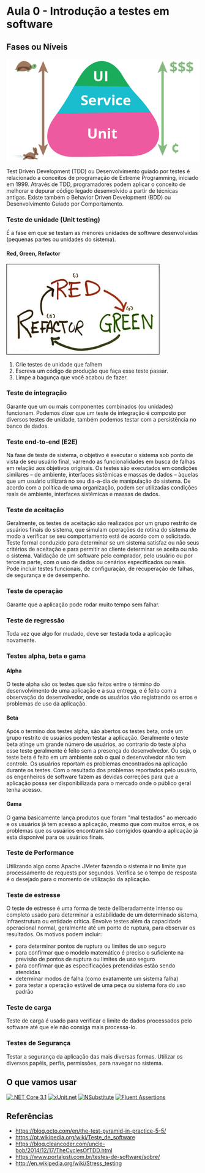 # Aula 0 - Introdução a testes em software

## Fases ou Níveis
![Pirâmede de testes](assets/1_test-pyramid.png)

Test Driven Development (TDD) ou Desenvolvimento guiado por testes é relacionado a conceitos de programação de Extreme Programming, iniciado em 1999. Através de TDD, programadores podem aplicar o conceito de melhorar e depurar código legado desenvolvido a partir de técnicas antigas. Existe também o Behavior Driven Development (BDD) ou Desenvolvimento Guiado por Comportamento.
### Teste de unidade (Unit testing)
É a fase em que se testam as menores unidades de software desenvolvidas (pequenas partes ou unidades do sistema).
#### Red, Green, Refactor
![Red, Green, Refactor](assets/2_red_green_refactor.jpg)
1. Crie testes de unidade que falhem
1. Escreva um código de produção que faça esse teste passar.
1. Limpe a bagunça que você acabou de fazer.

### Teste de integração
Garante que um ou mais componentes combinados (ou unidades) funcionam. Podemos dizer que um teste de integração é composto por diversos testes de unidade, também podemos testar com a persistência no banco de dados.

### Teste end-to-end (E2E)
Na fase de teste de sistema, o objetivo é executar o sistema sob ponto de vista de seu usuário final, varrendo as funcionalidades em busca de falhas em relação aos objetivos originais. Os testes são executados em condições similares – de ambiente, interfaces sistêmicas e massas de dados – àquelas que um usuário utilizará no seu dia-a-dia de manipulação do sistema. De acordo com a política de uma organização, podem ser utilizadas condições reais de ambiente, interfaces sistêmicas e massas de dados.

### Teste de aceitação
Geralmente, os testes de aceitação são realizados por um grupo restrito de usuários finais do sistema, que simulam operações de rotina do sistema de modo a verificar se seu comportamento está de acordo com o solicitado. Teste formal conduzido para determinar se um sistema satisfaz ou não seus critérios de aceitação e para permitir ao cliente determinar se aceita ou não o sistema. Validação de um software pelo comprador, pelo usuário ou por terceira parte, com o uso de dados ou cenários especificados ou reais. Pode incluir testes funcionais, de configuração, de recuperação de falhas, de segurança e de desempenho.

### Teste de operação
Garante que a aplicação pode rodar muito tempo sem falhar.

### Teste de regressão
Toda vez que algo for mudado, deve ser testada toda a aplicação novamente.

### Testes alpha, beta e gama
#### Alpha
O teste alpha são os testes que são feitos entre o término do desenvolvimento de uma aplicação e a sua entrega, e é feito com a observação do desenvolvedor, onde os usuários vão registrando os erros e problemas de uso da aplicação.
#### Beta
Após o termino dos testes alpha, são abertos os testes beta, onde um grupo restrito de usuários podem testar a aplicação. Geralmente o teste beta atinge um grande número de usuários, ao contrario do teste alpha esse teste geralmente é feito sem a presença do desenvolvedor. Ou seja, o teste beta é feito em um ambiente sob o qual o desenvolvedor não tem controle. Os usuários reportam os problemas encontrados na aplicação durante os testes. Com o resultado dos problemas reportados pelo usuário, os engenheiros de software fazem as devidas correções para que a aplicação possa ser disponibilizada para o mercado onde o público geral tenha acesso.
#### Gama
O gama basicamente lança produtos que foram "mal testados" ao mercado e os usuários já tem acesso a aplicação, mesmo que com muitos erros, e os problemas que os usuários encontram são corrigidos quando a aplicação já esta disponível para os usuários finais.

### Teste de Performance
Utilizando algo como Apache JMeter fazendo o sistema ir no limite que processamento de requests por segundos.
Verifica se o tempo de resposta é o desejado para o momento de utilização da aplicação.

### Teste de estresse
O teste de estresse é uma forma de teste deliberadamente intenso ou completo usado para determinar a estabilidade de um determinado sistema, infraestrutura ou entidade crítica. Envolve testes além da capacidade operacional normal, geralmente até um ponto de ruptura, para observar os resultados. Os motivos podem incluir:

* para determinar pontos de ruptura ou limites de uso seguro
* para confirmar que o modelo matemático é preciso o suficiente na previsão de pontos de ruptura ou limites de uso seguro
* para confirmar que as especificações pretendidas estão sendo atendidas
* determinar modos de falha (como exatamente um sistema falha)
* para testar a operação estável de uma peça ou sistema fora do uso padrão

### Teste de carga
Teste de carga é usado para verificar o limite de dados processados pelo software até que ele não consiga mais processa-lo. 

### Testes de Segurança
Testar a segurança da aplicação das mais diversas formas. Utilizar os diversos papéis, perfis, permissões, para navegar no sistema.

## O que vamos usar
[<img src="https://upload.wikimedia.org/wikipedia/commons/thumb/e/ee/.NET_Core_Logo.svg/1200px-.NET_Core_Logo.svg.png" alt=".NET Core 3.1" width="100">](https://dotnet.microsoft.com/download)
[<img src="https://xunit.net/images/full-logo.svg" alt="xUnit.net" width="200">](https://xunit.net/)
[![NSubstitute](https://nsubstitute.github.io/images/nsubstitute-100x100.png)](https://nsubstitute.github.io/)
[<img src="https://fluentassertions.com/assets/images/fluent_assertions_large_horizontal.svg" alt="Fluent Assertions" width="200">](https://fluentassertions.com/)

## Referências
* https://blog.octo.com/en/the-test-pyramid-in-practice-5-5/
* https://pt.wikipedia.org/wiki/Teste_de_software
* https://blog.cleancoder.com/uncle-bob/2014/12/17/TheCyclesOfTDD.html
* https://www.portalgsti.com.br/testes-de-software/sobre/
* http://en.wikipedia.org/wiki/Stress_testing
